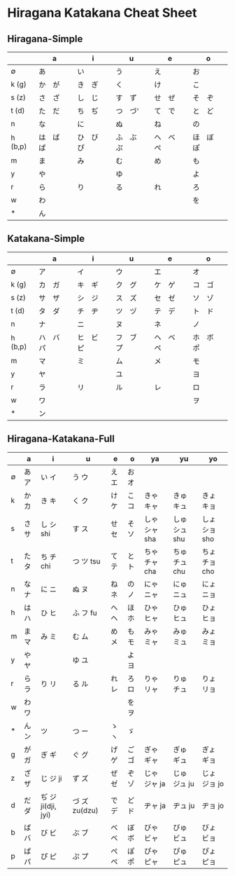 # Hiragana Katakana Cheat Sheet

## Hiragana-Simple

|         | a          | i          | u          | e          | o          |
|---------|------------|------------|------------|------------|------------|
| ∅       | あ         | い         | う         | え         | お         |
| k (g)   | か　が     | き　ぎ     | く         | け         | こ         |
| s (z)   | さ　ざ     | し　じ     | す　ず     | せ　ぜ     | そ　ぞ     |
| t (d)   | た　だ     | ち　ぢ     | つ　づ‘    | て　で     | と　ど     |
| n       | な         | に         | ぬ         | ね         | の         |
| h (b,p) | は　ば　ぱ | ひ　び　ぴ | ふ　ぶ　ぷ | へ　べ　ぺ | ほ　ぼ　ぽ |
| m       | ま         | み         | む         | め         | も         |
| y       | や         |            | ゆ         |            | よ         |
| r       | ら         | り         | る         | れ         | ろ         |
| w       | わ         |            |            |            | を         |
| *       | ん         |            |            |            |            |

## Katakana-Simple

|         | a          | i          | u          | e          | o          |
|---------|------------|------------|------------|------------|------------|
| ∅       | ア         | イ         | ウ         | エ         | オ         |
| k (g)   | カ　ガ     | キ　ギ     | ク　グ     | ケ　ゲ     | コ　ゴ     |
| s (z)   | サ　ザ     | シ　ジ     | ス　ズ     | セ　ゼ     | ソ　ゾ     |
| t (d)   | タ　ダ     | チ　ヂ     | ツ　ヅ     | テ　デ     | ト　ド     |
| n       | ナ         | ニ         | ヌ         | ネ         | ノ         |
| h (b,p) | ハ　バ　パ | ヒ　ビ　ピ | フ　ブ　プ | ヘ　ベ　ペ | ホ　ボ　ポ |
| m       | マ         | ミ         | ム         | メ         | モ         |
| y       | ヤ         |            | ユ         |            | ヨ         |
| r       | ラ         | リ         | ル         | レ         | ロ         |
| w       | ワ         |            |            |            | ヲ         |
| *       | ン         |            |            |            |            |

## Hiragana-Katakana-Full

|   | a     | i                  | u             | e     | o     | ya            | yu             | yo            |
|---|-------|--------------------|---------------|-------|-------|---------------|----------------|---------------|
| ∅ | あ ア | い イ              | う ウ         | え エ | お オ |               |                |               |
| k | か カ | き キ              | く ク         | け ケ | こ コ | きゃ キャ     | きゅ キュ      | きょ キョ     |
| s | さ サ | し シ shi          | す ス         | せ セ | そ ソ | しゃ シャ sha | しゅ シュ shu  | しょ ショ sho |
| t | た タ | ち チ chi          | つ ツ tsu     | て テ | と ト | ちゃ チャ cha | ちゅ チュ chu  | ちょ チョ cho |
| n | な ナ | に ニ              | ぬ ヌ         | ね ネ | の ノ | にゃ ニャ     | にゅ ニュ      | にょ ニョ     |
| h | は ハ | ひ ヒ              | ふ フ fu      | へ ヘ | ほ ホ | ひゃ ヒャ     | ひゅ ヒュ      | ひょ ヒョ     |
| m | ま マ | み ミ              | む ム         | め メ | も モ | みゃ ミャ     | みゅ ミュ      | みょ ミョ     |
| y | や ヤ |                    | ゆ ユ         |       | よ ヨ |               |                |               |
| r | ら ラ | り リ              | る ル         | れ レ | ろ ロ | りゃ リャ     | りゅ チュ      | りょ リョ     |
| w | わ ワ |                    |               |       | を ヲ |               |                |               |
| * | ん ン | ツ                 | つ ー         | ゝ ヽ | ゞ    |               |                |               |
| g | が ガ | ぎ ギ              | ぐ グ         | げ ゲ | ご ゴ | ぎゃ ギャ     | ぎゅ   ギュ    | ぎょ ギョ     |
| z | ざ ザ | じ ジ ji           | ず ズ         | ぜ ゼ | ぞ ゾ | じゃ ジャ ja  | じゅ   ジュ ju | じょ ジョ jo  |
| d | だ ダ | ぢ ジ ji(dji, jyi) | づ ズ zu(dzu) | で デ | ど ド | ヂャ ja       | ヂュ ju        | ヂョ jo       |
| b | ば バ | び ビ              | ぶ ブ         | べ ベ | ぼ ボ | びゃ ビャ     | びゅ ビュ      | びょ ビョ     |
| p | ぱ パ | ぴ ピ              | ぷ プ         | ぺ ペ | ぽ ポ | ぴゃ ピャ     | ぴゅ ピュ      | ぴょ ピョ     |